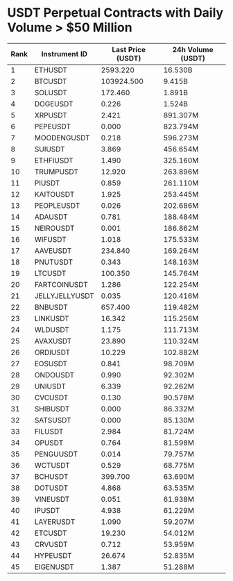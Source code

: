 # USDT Perpetual Contracts with Daily Volume > $50 Million

| Rank | Instrument ID | Last Price (USDT) | 24h Volume (USDT) |
|------|---------------|-------------------|-------------------|
| 1 | ETHUSDT | 2593.220 | 16.530B |
| 2 | BTCUSDT | 103924.500 | 9.415B |
| 3 | SOLUSDT | 172.460 | 1.891B |
| 4 | DOGEUSDT | 0.226 | 1.524B |
| 5 | XRPUSDT | 2.421 | 891.307M |
| 6 | PEPEUSDT | 0.000 | 823.794M |
| 7 | MOODENGUSDT | 0.218 | 596.273M |
| 8 | SUIUSDT | 3.869 | 456.654M |
| 9 | ETHFIUSDT | 1.490 | 325.160M |
| 10 | TRUMPUSDT | 12.920 | 263.896M |
| 11 | PIUSDT | 0.859 | 261.110M |
| 12 | KAITOUSDT | 1.925 | 253.445M |
| 13 | PEOPLEUSDT | 0.026 | 202.686M |
| 14 | ADAUSDT | 0.781 | 188.484M |
| 15 | NEIROUSDT | 0.001 | 186.862M |
| 16 | WIFUSDT | 1.018 | 175.533M |
| 17 | AAVEUSDT | 234.840 | 169.264M |
| 18 | PNUTUSDT | 0.343 | 148.163M |
| 19 | LTCUSDT | 100.350 | 145.764M |
| 20 | FARTCOINUSDT | 1.286 | 122.254M |
| 21 | JELLYJELLYUSDT | 0.035 | 120.416M |
| 22 | BNBUSDT | 657.400 | 119.482M |
| 23 | LINKUSDT | 16.342 | 115.256M |
| 24 | WLDUSDT | 1.175 | 111.713M |
| 25 | AVAXUSDT | 23.890 | 110.324M |
| 26 | ORDIUSDT | 10.229 | 102.882M |
| 27 | EOSUSDT | 0.841 | 98.709M |
| 28 | ONDOUSDT | 0.990 | 92.302M |
| 29 | UNIUSDT | 6.339 | 92.262M |
| 30 | CVCUSDT | 0.130 | 90.578M |
| 31 | SHIBUSDT | 0.000 | 86.332M |
| 32 | SATSUSDT | 0.000 | 85.130M |
| 33 | FILUSDT | 2.984 | 81.724M |
| 34 | OPUSDT | 0.764 | 81.598M |
| 35 | PENGUUSDT | 0.014 | 79.757M |
| 36 | WCTUSDT | 0.529 | 68.775M |
| 37 | BCHUSDT | 399.700 | 63.690M |
| 38 | DOTUSDT | 4.868 | 63.535M |
| 39 | VINEUSDT | 0.051 | 61.938M |
| 40 | IPUSDT | 4.938 | 61.229M |
| 41 | LAYERUSDT | 1.090 | 59.207M |
| 42 | ETCUSDT | 19.230 | 54.012M |
| 43 | CRVUSDT | 0.712 | 53.959M |
| 44 | HYPEUSDT | 26.674 | 52.835M |
| 45 | EIGENUSDT | 1.387 | 51.288M |
